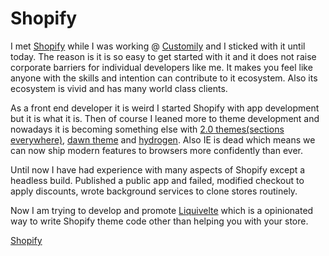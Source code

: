 # Shopify

I met [Shopify](https://www.shopify.com/) while I was working @ [Customily](customily) and I sticked with it until today. The reason is it is so easy to get started with it and it does not raise corporate barriers for individual developers like me. It makes you feel like anyone with the skills and intention can contribute to it ecosystem. Also its ecosystem is vivid and has many world class clients.

As a front end developer it is weird I started Shopify with app development but it is what it is. Then of course I leaned more to theme development and nowadays it is becoming something else with [2.0 themes(sections everywhere)](https://shopify.dev/docs/themes/architecture/sections), [dawn theme](https://themes.shopify.com/themes/dawn/styles/default) and [hydrogen](https://hydrogen.shopify.dev/). Also IE is dead which means we can now ship modern features to browsers more confidently than ever.

Until now I have had experience with many aspects of Shopify except a headless build. Published a public app and failed, modified checkout to apply discounts, wrote background services to clone stores routinely.

Now I am trying to develop and promote [Liquivelte](https://liquivelte.js.org) which is a opinionated way to write Shopify theme code other than helping you with your store.

[Shopify](@:https://www.shopify.com/)
